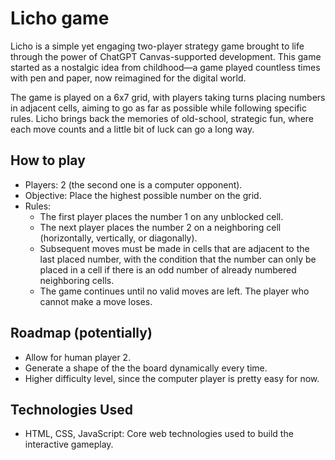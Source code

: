 # Licho game
Licho is a simple yet engaging two-player strategy game brought to life through the power of ChatGPT Canvas-supported development. This game started as a nostalgic idea from childhood—a game played countless times with pen and paper, now reimagined for the digital world.

The game is played on a 6x7 grid, with players taking turns placing numbers in adjacent cells, aiming to go as far as possible while following specific rules. Licho brings back the memories of old-school, strategic fun, where each move counts and a little bit of luck can go a long way.

## How to play
- Players: 2 (the second one is a computer opponent).
- Objective: Place the highest possible number on the grid.
- Rules:
  - The first player places the number 1 on any unblocked cell.
  - The next player places the number 2 on a neighboring cell (horizontally, vertically, or diagonally).
  - Subsequent moves must be made in cells that are adjacent to the last placed number, with the condition that the number can only be placed in a cell if there is an odd number of already numbered neighboring cells.
  - The game continues until no valid moves are left. The player who cannot make a move loses.

## Roadmap (potentially)
- Allow for human player 2.
- Generate a shape of the the board dynamically every time.
- Higher difficulty level, since the computer player is pretty easy for now.

## Technologies Used
- HTML, CSS, JavaScript: Core web technologies used to build the interactive gameplay.
